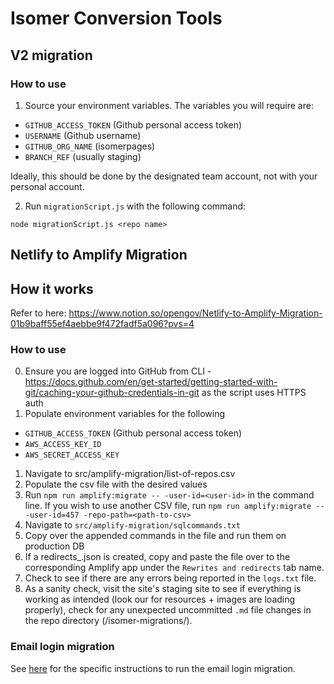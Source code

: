 # Isomer Conversion Tools

## V2 migration

### How to use

1. Source your environment variables. The variables you will require are:

- `GITHUB_ACCESS_TOKEN` (Github personal access token)
- `USERNAME` (Github username)
- `GITHUB_ORG_NAME` (isomerpages)
- `BRANCH_REF` (usually staging)

Ideally, this should be done by the designated team account, not with your personal account.

2. Run `migrationScript.js` with the following command:

```
node migrationScript.js <repo name>
```

## Netlify to Amplify Migration

## How it works

Refer to here: https://www.notion.so/opengov/Netlify-to-Amplify-Migration-01b9baff55ef4aebbe9f472fadf5a096?pvs=4

### How to use

0. Ensure you are logged into GitHub from CLI - https://docs.github.com/en/get-started/getting-started-with-git/caching-your-github-credentials-in-git as the script uses HTTPS auth
1. Populate environment variables for the following

- `GITHUB_ACCESS_TOKEN` (Github personal access token)
- `AWS_ACCESS_KEY_ID`
- `AWS_SECRET_ACCESS_KEY`

1. Navigate to src/amplify-migration/list-of-repos.csv
2. Populate the csv file with the desired values
3. Run `npm run amplify:migrate -- -user-id=<user-id>` in the command line. If you wish to use another CSV file, run `npm run amplify:migrate -- -user-id=457 -repo-path=<path-to-csv>`
4. Navigate to `src/amplify-migration/sqlcommands.txt`
5. Copy over the appended commands in the file and run them on production DB
6. If a redirects\_<repo-name>.json is created, copy and paste the file over to the corresponding Amplify app under the `Rewrites and redirects` tab name.
7. Check to see if there are any errors being reported in the `logs.txt` file.
8. As a sanity check, visit the site's staging site to see if everything is working as intended (look our for resources + images are loading properly), check for any unexpected uncommitted `.md` file changes in the repo directory (/isomer-migrations/<repo-name>).

### Email login migration

See [here](src/emailLogin/README.md) for the specific instructions to run the email login migration.
